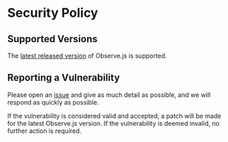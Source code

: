 # Security Policy

## Supported Versions

The [latest released version](https://github.com/williamtroup/Observe.js/releases) of Observe.js is supported.

## Reporting a Vulnerability

Please open an [issue](https://github.com/williamtroup/Observe.js/issues) and give as much detail as possible, and we will respond as quickly as possible.

If the vulnerability is considered valid and accepted, a patch will be made for the latest Observe.js version.
If the vulnerability is deemed invalid, no further action is required.
